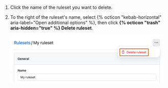 1. Click the name of the ruleset you want to delete.
1. To the right of the ruleset's name, select {% octicon "kebab-horizontal" aria-label="Open additional options" %}, then click **{% octicon "trash" aria-hidden="true" %} Delete ruleset**.

   ![Screenshot of the page for editing a ruleset. Below a button labeled with three dots, an option labeled "Delete ruleset" is outlined in orange.](/assets/images/help/repository/delete-ruleset.png)